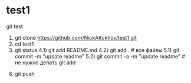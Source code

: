 # test1
git test
1) git clone https://github.com/NickAltukhov/test1.git
2) cd test1
3) git status
4.1) git add README.md
4.2) git add . # все файлы
5.1) git commit -m "update readme"
5.2) git commit -a -m "update readme" # не нужно делать git add
6. git push
